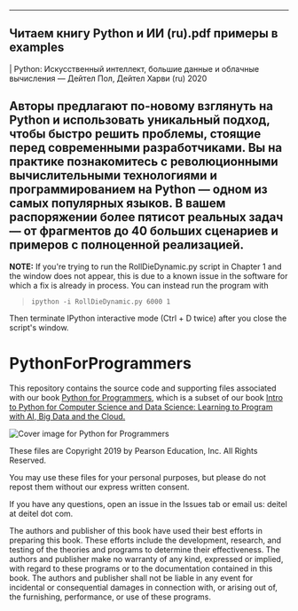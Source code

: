 -----------------------------------------
Читаем книгу Python и ИИ (ru).pdf
примеры в examples
------------------------------------------

| Python: Искусственный интеллект, большие данные и облачные вычисления — Дейтел Пол, Дейтел Харви (ru) 2020

Авторы предлагают по-новому взглянуть на Python и использовать уникальный подход, чтобы быстро решить проблемы, стоящие перед современными разработчиками. Вы на практике познакомитесь с революционными вычислительными технологиями и программированием на Python — одном из самых популярных языков.
В вашем распоряжении более пятисот реальных задач — от фрагментов до 40 больших сценариев и примеров с полноценной реализацией. 
-----------------------------------------

**NOTE:** If you're trying to run the RollDieDynamic.py script in Chapter 1 and the window does not appear, this is due to a known issue in the software for which a fix is already in process. You can instead run the program with 

>`ipython -i RollDieDynamic.py 6000 1`
    
Then terminate IPython interactive mode (Ctrl + D twice) after you close the script's window.

# PythonForProgrammers
This repository contains the source code and supporting files associated with our book <a href=https://amzn.to/2Kd8dQk target="_blank">Python for Programmers</a>, which is a subset of our book <a href=https://amzn.to/2KfCptN target="_blank">Intro to Python for Computer Science and Data Science: Learning to Program with AI, Big Data and the Cloud.</a>
    
![Cover image for Python for Programmers](http://deitel.com/bookresources/PythonFP/PythonForProgrammersCover.png)

These files are Copyright 2019 by Pearson Education, Inc. All Rights Reserved. 

You may use these files for your personal purposes, but please do not repost them without our express written consent.

If you have any questions, open an issue in the Issues tab or email us: deitel at deitel dot com.

The authors and publisher of this book have used their best efforts in preparing this book. These efforts include the development, research, and testing of the theories and programs to determine their effectiveness. The authors and publisher make no warranty of any kind, expressed or implied, with regard to these programs or to the documentation contained in this book. The authors and publisher shall not be liable in any event for incidental or consequential damages in connection with, or arising out of, the furnishing, performance, or use of these programs.
